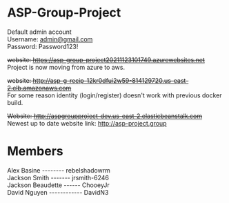 # ASP-Group-Project  
Default admin account  
Username: admin@gmail.com  
Password: Password123!

~~website: https://asp-group-project20211123101749.azurewebsites.net~~  
Project is now moving from azure to aws.  
  
~~website: http://asp-g-recip-12kr0dfui2w59-814129720.us-east-2.elb.amazonaws.com~~  
For some reason identity (login/register) doesn't work with previous docker build.
  
~~Website: http://aspgroupproject-dev.us-east-2.elasticbeanstalk.com~~    
Newest up to date website link: http://asp-project.group  
# Members  
Alex Basine -------- rebelshadowrm  
Jackson Smith ------- jrsmith-6246  
Jackson Beaudette ------  ChooeyJr  
David Nguyen ------------ DavidN3  


